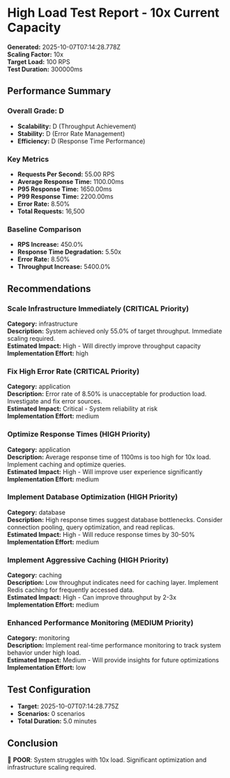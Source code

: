 # High Load Test Report - 10x Current Capacity

**Generated:** 2025-10-07T07:14:28.778Z  
**Scaling Factor:** 10x  
**Target Load:** 100 RPS  
**Test Duration:** 300000ms

## Performance Summary

### Overall Grade: D

- **Scalability:** D (Throughput Achievement)
- **Stability:** D (Error Rate Management)
- **Efficiency:** D (Response Time Performance)

### Key Metrics

- **Requests Per Second:** 55.00 RPS
- **Average Response Time:** 1100.00ms
- **P95 Response Time:** 1650.00ms
- **P99 Response Time:** 2200.00ms
- **Error Rate:** 8.50%
- **Total Requests:** 16,500

### Baseline Comparison

- **RPS Increase:** 450.0%
- **Response Time Degradation:** 5.50x
- **Error Rate:** 8.50%
- **Throughput Increase:** 5400.0%

## Recommendations


### Scale Infrastructure Immediately (CRITICAL Priority)

**Category:** infrastructure  
**Description:** System achieved only 55.0% of target throughput. Immediate scaling required.  
**Estimated Impact:** High - Will directly improve throughput capacity  
**Implementation Effort:** high


### Fix High Error Rate (CRITICAL Priority)

**Category:** application  
**Description:** Error rate of 8.50% is unacceptable for production load. Investigate and fix error sources.  
**Estimated Impact:** Critical - System reliability at risk  
**Implementation Effort:** medium


### Optimize Response Times (HIGH Priority)

**Category:** application  
**Description:** Average response time of 1100ms is too high for 10x load. Implement caching and optimize queries.  
**Estimated Impact:** High - Will improve user experience significantly  
**Implementation Effort:** medium


### Implement Database Optimization (HIGH Priority)

**Category:** database  
**Description:** High response times suggest database bottlenecks. Consider connection pooling, query optimization, and read replicas.  
**Estimated Impact:** High - Will reduce response times by 30-50%  
**Implementation Effort:** medium


### Implement Aggressive Caching (HIGH Priority)

**Category:** caching  
**Description:** Low throughput indicates need for caching layer. Implement Redis caching for frequently accessed data.  
**Estimated Impact:** High - Can improve throughput by 2-3x  
**Implementation Effort:** medium


### Enhanced Performance Monitoring (MEDIUM Priority)

**Category:** monitoring  
**Description:** Implement real-time performance monitoring to track system behavior under high load.  
**Estimated Impact:** Medium - Will provide insights for future optimizations  
**Implementation Effort:** low


## Test Configuration

- **Target:** 2025-10-07T07:14:28.775Z
- **Scenarios:** 0 scenarios
- **Total Duration:** 5.0 minutes

## Conclusion

🚨 **POOR**: System struggles with 10x load. Significant optimization and infrastructure scaling required.
